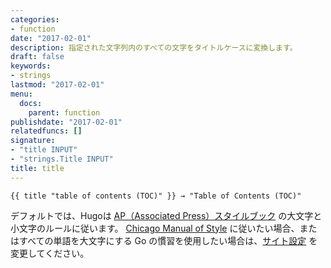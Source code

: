 ```yaml
---
categories:
- function
date: "2017-02-01"
description: 指定された文字列内のすべての文字をタイトルケースに変換します。
draft: false
keywords:
- strings
lastmod: "2017-02-01"
menu:
  docs:
    parent: function
publishdate: "2017-02-01"
relatedfuncs: []
signature:
- "title INPUT"
- "strings.Title INPUT"
title: title
---
```


```go-html-template
{{ title "table of contents (TOC)" }} → "Table of Contents (TOC)"
```

デフォルトでは、Hugoは [AP（Associated Press）スタイルブック][Associated Press (AP) Stylebook] の大文字と小文字のルールに従います。
[Chicago Manual of Style] に従いたい場合、またはすべての単語を大文字にする Go の慣習を使用したい場合は、[サイト設定][site configuration] を変更してください。

[Associated Press (AP) Stylebook]: https://www.apstylebook.com/
[Chicago Manual of Style]: https://www.chicagomanualofstyle.org/home.html
[site configuration]: /getting-started/configuration/#configure-title-case
